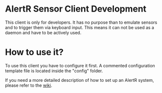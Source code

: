AlertR Sensor Client Development
======

This client is only for developers. It has no purpose than to emulate sensors and to trigger them via keyboard input. This means it can not be used as a daemon and have to be actively used.


How to use it?
======

To use this client you have to configure it first. A commented configuration template file is located inside the "config" folder.

If you need a more detailed description of how to set up an AlertR system, please refer to the [wiki](https://github.com/sqall01/alertR/wiki).